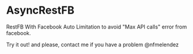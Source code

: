 AsyncRestFB
===========
 
RestFB With Facebook Auto Limitation to avoid "Max API calls" error from facebook.

Try it out! and please, contact me if you have a problem @nfmelendez